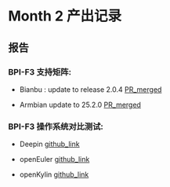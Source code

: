 # Month 2 产出记录

## 报告

### BPI-F3 支持矩阵:

- Bianbu : update to release 2.0.4 [PR_merged](https://github.com/ruyisdk/support-matrix/pull/126)

- Armbian update to 25.2.0 [PR_merged](https://github.com/ruyisdk/support-matrix/pull/152)

### BPI-F3 操作系统对比测试:

- Deepin [github_link](https://github.com/QA-Team-lo/oscompare/tree/main/Deepin/BPI-F3)

- openEuler [github_link](https://github.com/QA-Team-lo/oscompare/tree/main/openEuler/BPI-F3-oERV)

- openKylin [github_link](https://github.com/QA-Team-lo/oscompare/tree/main/openKylin/BPI-F3)